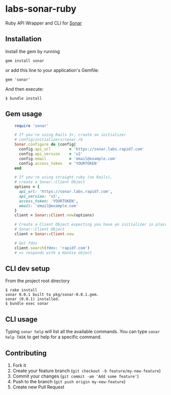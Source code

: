 labs-sonar-ruby
===============

Ruby API Wrapper and CLI for [Sonar](https://sonar.labs.rapid7.com)

## Installation

Install the gem by running

    gem install sonar

or add this line to your application's Gemfile:

    gem 'sonar'

And then execute:

    $ bundle install

## Gem usage

```ruby
    require 'sonar'

    # If you're using Rails 3+, create an initializer
    # config/initializers/sonar.rb
    Sonar.configure do |config|
      config.api_url        = 'https://sonar.labs.rapid7.com'
      config.api_version    = 'v2'
      config.email          = 'email@example.com'
      config.access_token   = 'YOURTOKEN'
    end

    # If you're using straight ruby (no Rails),
    # create a Sonar::Client Object
    options = {
      api_url: 'https://sonar.labs.rapid7.com',
      api_version: 'v2',
      access_token: 'YOURTOKEN',
      email: 'email@example.com'
    }
    client = Sonar::Client.new(options)

    # Create a Client Object expecting you have an initializer in place
    # Sonar::Client Object
    client = Sonar::Client.new

    # Get fdns
    client.search(fdns: 'rapid7.com')
    # => responds with a Hashie object
```

## CLI dev setup

From the project root directory
```
$ rake install
sonar 0.0.1 built to pkg/sonar-0.0.1.gem.
sonar (0.0.1) installed.
$ bundle exec sonar
```

## CLI usage

Typing `sonar help` will list all the available commands. You can type `sonar help TASK` to get help for a specific command.

## Contributing

1. Fork it
2. Create your feature branch (`git checkout -b feature/my-new-feature`)
3. Commit your changes (`git commit -am 'Add some feature'`)
4. Push to the branch (`git push origin my-new-feature`)
5. Create new Pull Request
